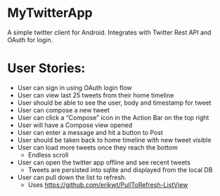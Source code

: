 MyTwitterApp
============

A simple twitter client for Android. Integrates with Twitter Rest API and OAuth for login.

# User Stories:

* User can sign in using OAuth login flow
* User can view last 25 tweets from their home timeline
* User should be able to see the user, body and timestamp for tweet
* User can compose a new tweet
* User can click a “Compose” icon in the Action Bar on the top right
* User will have a Compose view opened
* User can enter a message and hit a button to Post
* User should be taken back to home timeline with new tweet visible
* User can load more tweets once they reach the bottom
  - Endless scroll
* User can open the twitter app offline and see recent tweets
  - Tweets are persisted into sqlite and displayed from the local DB
* User can pull down the list to refresh.
  - Uses <https://github.com/erikwt/PullToRefresh-ListView> 
